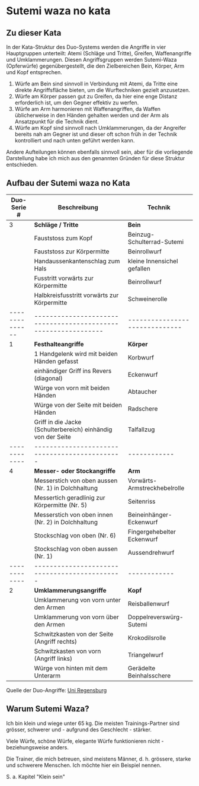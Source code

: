 # Sutemi waza no kata

## Zu dieser Kata

In der Kata-Struktur des Duo-Systems werden die Angriffe in vier Hauptgruppen unterteilt: Atemi (Schläge und Tritte), Greifen, Waffenangriffe und Umklammerungen. Diesen Angriffsgruppen werden Sutemi-Waza (Opferwürfe) gegenübergestellt, die den Zielbereichen Bein, Körper, Arm und Kopf entsprechen.

1. Würfe am Bein sind sinnvoll in Verbindung mit Atemi, da Tritte eine direkte Angriffsfläche bieten, um die Wurftechniken gezielt anzusetzen.
2. Würfe am Körper passen gut zu Greifen, da hier eine enge Distanz erforderlich ist, um den Gegner effektiv zu werfen.
3. Würfe am Arm harmonieren mit Waffenangriffen, da Waffen üblicherweise in den Händen gehalten werden und der Arm als Ansatzpunkt für die Technik dient.
4. Würfe am Kopf sind sinnvoll nach Umklammerungen, da der Angreifer bereits nah am Gegner ist und dieser oft schon früh in der Technik kontrolliert und nach unten geführt werden kann.

Andere Aufteilungen können ebenfalls sinnvoll sein, aber für die vorliegende Darstellung habe ich mich aus den genannten Gründen für diese Struktur entschieden.

## Aufbau der Sutemi waza no Kata

| Duo-Serie #  | Beschreibung                                                 | Technik                      |
| ------------ | ---------------------------------------------                | ------------                 |
| 3            | **Schläge / Tritte**                                         | **Bein** |
|              | Fauststoss zum Kopf                                          | Beinzug-Schulterrad-Sutemi   |
|              | Fauststoss zur Körpermitte                                   | Beinrollwurf                 |
|              | Handaussenkantenschlag zum Hals                              | kleine Innensichel gefallen  |
|              | Fusstritt vorwärts zur Körpermitte                           | Beinrollwurf                 |
|              | Halbkreisfusstritt vorwärts zur Körpermitte                  | Schweinerolle                |
|--------------|--------------------------------------------------------------|------------------------------|
| 1            | **Festhalteangriffe**                                        | **Körper**                   |
|              | 1 Handgelenk wird mit beiden Händen gefasst                  | Korbwurf                     |
|              | einhändiger Griff ins Revers (diagonal)                      | Eckenwurf                    |
|              | Würge von vorn mit beiden Händen                             | Abtaucher                    |
|              | Würge von der Seite mit beiden Händen                        | Radschere                    |
|              | Griff in die Jacke (Schulterbereich) einhändig von der Seite | Talfallzug                   |
| ------------ | ---------------------------------------------                | ------------                 |
| 4            | **Messer- oder Stockangriffe**                               | **Arm**                      |
|              | Messerstich von oben aussen (Nr. 1) in Dolchhaltung          | Vorwärts-Armstreckhebelrolle |
|              | Messertich geradlinig zur Körpermitte (Nr. 5)                | Seitenriss                   |
|              | Messerstich von oben innen (Nr. 2) in Dolchhaltung           | Beineinhänger-Eckenwurf      |
|              | Stockschlag  von oben (Nr. 6)                                | Fingergehebelter Eckenwurf   |
|              | Stockschlag von oben aussen (Nr. 1)                          | Aussendrehwurf               |
| ------------ | ---------------------------------------------                | ------------                 |
| 2            | **Umklammerungsangriffe**                                    | **Kopf**                     |
|              | Umklammerung von vorn unter den Armen                        | Reisballenwurf               |
|              | Umklammerung von vorn über den Armen                         | Doppelreverswürg-Sutemi      |
|              | Schwitzkasten von der Seite (Angriff rechts)                 | Krokodilsrolle               |
|              | Schwitzkasten von vorn (Angriff links)                       | Triangelwurf                 |
|              | Würge von hinten mit dem Unterarm                            | Gerädelte Beinhalsschere     |

Quelle der Duo-Angriffe: <a href="https://homepages.uni-regensburg.de/~fup08039/jujutsu/Duo.html">Uni Regensburg</a>

## Warum Sutemi Waza?

Ich bin klein und wiege unter 65 kg. Die meisten Trainings-Partner sind grösser, schwerer und - aufgrund des Geschlecht - stärker.

Viele Würfe, schöne Würfe, elegante Würfe funktionieren nicht -  beziehungsweise anders.

Die Trainer, die mich betreuen, sind meistens Männer, d. h. grössere, starke und schwerere Menschen. Ich möchte hier ein Beispiel nennen.

S. a. Kapitel "Klein sein"
